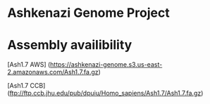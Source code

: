 # Ashkenazi Genome Project

# Assembly availibility

[Ash1.7 AWS] (https://ashkenazi-genome.s3.us-east-2.amazonaws.com/Ash1.7.fa.gz) 

[Ash1.7 CCB] (ftp://ftp.ccb.jhu.edu/pub/dpuiu/Homo_sapiens/Ash1.7/Ash1.7.fa.gz)


